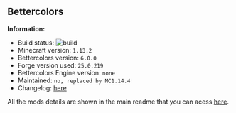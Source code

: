 ## Bettercolors

**Information:**
- Build status: ![build](https://img.shields.io/github/workflow/status/N3ROO/Bettercolors/Build%20MC1.13.2)
- Minecraft version: `1.13.2`
- Bettercolors version: `6.0.0`
- Forge version used: `25.0.219`
- Bettercolors Engine version: `none`
- Maintained: `no, replaced by MC1.14.4`
- Changelog: [here](CHANGELOG.MD)


All the mods details are shown in the main readme that you can acess [here](https://github.com/N3ROO/Bettercolors).
